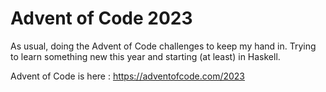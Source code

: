 # Advent of Code 2023

As usual, doing the Advent of Code challenges to keep my hand in. Trying to learn something new this year and starting (at least) in Haskell.

Advent of Code is here : https://adventofcode.com/2023


